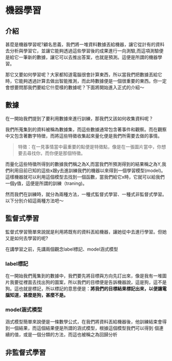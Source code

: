 # 機器學習

## 介紹

甚麼是機器學習呢?顧名思義，我們將一堆資料數據丟給機器，讓它從計有的資料去分析與學習它，並讓它能夠透過這些學習後的成果進行一向測驗,而這項測驗便是給它一筆新的數據，讓它可以去推出答案，也就是預測。這便是所謂的機器學習。

那它又要如何學習呢？大家都知道電腦很會計算東西，所以當我們把數據丟給它時，它能夠透過計算去做出智能推測，而此時數據便是一個很重要的東西。你一定會想要問那我們要給它什麼樣的數據呢？下面將開始進入正式的介紹～

## 數據

在一開始我們提到了要利用數據來進行訓練，那我們又該如何收集資料呢？

我們所蒐集到的資料被稱為數據集，而這些數據通常包含著事件和觀察。而在觀察中又包含著數字特徴，而將這些特徵收集起來量化便是我們所需要去做的事情。
>特徵：在一見事情當中最重要的點便是特徵點，像是在一張圖片當中，你想要去尋找你，而你便是那個特徵。

而量化這些特徵所得到的數據我們稱之為X,而當我們所預測得到的結果稱之為Y,我們利用目前已知的這些x跟y去進訓練我們的機器以來得到一個學習模型(model)。這樣機器就可以利用這個模型去找到一個函數，當我們給它x時，它就可以給我們一個y值，這便是所謂的訓練（traning)。

然而我們在訓練時，就分為兩種方法，一種式監督式學習、一種式非監督式學習。以下分別介紹這兩種方法吧～

##  監督式學習

監督式學習簡單來說就是利用將既有的資料丟給機器，讓她從中去進行學習。但她又是如何去學習的呢?

在講學習之前，先講兩個觀念label標記、model涵式模型

### label標記

在一開始我們蒐集到的數據中，我們要先將目標與方向先訂出來，像是我有一堆圖片我要從裡面去找出狗的圖案，所以我們的目標便是告訴機器說，這是狗，這不是狗。這也就是標記，所以標記的意思便是：<b>將我們的目標結果標記出來，以便讓電腦知道，甚麼是狗，甚麼不是。</b>

### model涵式模型

涵式模型簡單來說便是一條數學公式，在我們將資料丟給機器後，他訓練結束會得到一個結果，而這個結果便是所謂的涵式模型，根據這個模型我們可以得到 個連續的值，或是一個分類的方法，而這也被稱之為回歸分析

## 非監督式學習





